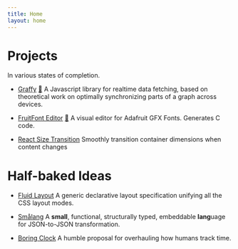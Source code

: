 ```yaml
---
title: Home
layout: home
---
```


# Projects
In various states of completion.

- [Graffy](https://graffy.org) [🐙](https://github.com/usegraffy/graffy)
  A Javascript library for realtime data fetching, based on theoretical work on optimally synchronizing parts of a graph across devices.

- [FruitFont Editor](https://aravind.rs/fruitfont/) [🐙](https://github.com/aravindet/fruitfont)
  A visual editor for Adafruit GFX Fonts. Generates C code.

- [React Size Transition](https://github.com/aravindet/react-size-transition)
  Smoothly transition container dimensions when content changes

# Half-baked Ideas

- [Fluid Layout](fluid)
  A generic declarative layout specification unifying all the CSS layout modes.

- [Smålang](smålang)
  A **small**, functional, structurally typed, embeddable **lang**uage for JSON-to-JSON transformation.

- [Boring Clock](clock)
  A humble proposal for overhauling how humans track time.
  